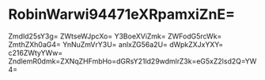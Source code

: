 # RobinWarwi94471eXRpamxiZnE=
Zmdld25sY3g=
ZWtseWJpcXo=
Y3BoeXViZmk=
ZWFodG5rcWk=
ZmthZXh0aG4=
YnNuZmVrY3U=
anlxZG56a2U=
dWpkZXJxYXY=
c216ZWtyYWw=
ZndlemR0dmk=ZXNqZHFmbHo=dGRsY21ld29wdmlrZ3k=eG5xZ2lsd2Q=YW4=
